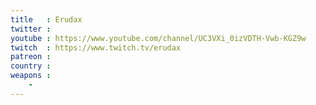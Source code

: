 ```yaml
---
title   : Erudax
twitter : 
youtube : https://www.youtube.com/channel/UC3VXi_0izVDTH-Vwb-KGZ9w
twitch  : https://www.twitch.tv/erudax
patreon : 
country : 
weapons :
    - 
---
```


